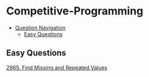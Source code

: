 # Competitive-Programming

- [Question Navigation](#markdown-navigation)
    - [Easy Questions](#easy-questions)


## Easy Questions
[2965. Find Missing and Repeated Values]()